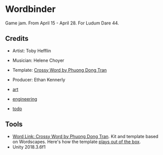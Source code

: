 # Wordbinder

Game jam. From April 15 - April 28. For Ludum Dare 44.

## Credits
- Artist: Toby Hefflin
- Musician: Helene Choyer
- Template: [Crossy Word by Phuong Dong Tran](#tools)
- Producer: Ethan Kennerly

- [art](art.md)
- [engineering](engineering.md)
- [todo](todo.md)

## Tools

- [Word Link: Crossy Word by Phuong Dong Tran](https://assetstore.unity.com/packages/templates/systems/word-link-crossy-word-136041). Kit and template based on Wordscapes. Here's how the template [plays out of the box](http://finegamedesign.com/crossyword).
- Unity 2018.3.6f1
